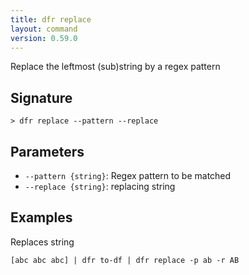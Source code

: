 ```yaml
---
title: dfr replace
layout: command
version: 0.59.0
---
```


Replace the leftmost (sub)string by a regex pattern

## Signature

```> dfr replace --pattern --replace```

## Parameters

 -  `--pattern {string}`: Regex pattern to be matched
 -  `--replace {string}`: replacing string

## Examples

Replaces string
```shell
[abc abc abc] | dfr to-df | dfr replace -p ab -r AB
```


